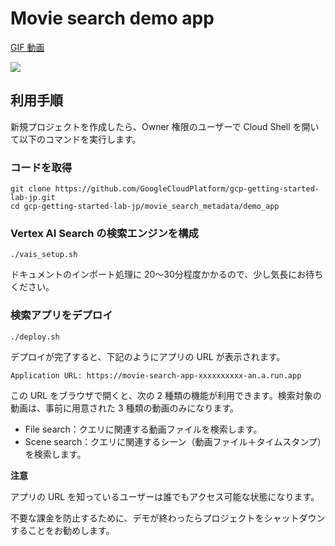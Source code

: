 # Movie search demo app

[GIF 動画](https://github.com/GoogleCloudPlatform/gcp-getting-started-lab-jp/blob/master/movie_search_metadata/demo_app/docs/images/movie_search_demo.gif)

![](https://github.com/GoogleCloudPlatform/gcp-getting-started-lab-jp/blob/master/movie_search_metadata/demo_app/docs/images/movie_search_demo.gif)

## 利用手順

新規プロジェクトを作成したら、Owner 権限のユーザーで Cloud Shell を開いて以下のコマンドを実行します。

### コードを取得

```
git clone https://github.com/GoogleCloudPlatform/gcp-getting-started-lab-jp.git
cd gcp-getting-started-lab-jp/movie_search_metadata/demo_app
```

### Vertex AI Search の検索エンジンを構成

```
./vais_setup.sh
```

ドキュメントのインポート処理に 20〜30分程度かかるので、少し気長にお待ちください。

### 検索アプリをデプロイ

```
./deploy.sh
```

デプロイが完了すると、下記のようにアプリの URL が表示されます。

```
Application URL: https://movie-search-app-xxxxxxxxxx-an.a.run.app
```

この URL をブラウザで開くと、次の 2 種類の機能が利用できます。検索対象の動画は、事前に用意された 3 種類の動画のみになります。

- File search：クエリに関連する動画ファイルを検索します。
- Scene search：クエリに関連するシーン（動画ファイル＋タイムスタンプ）を検索します。


**注意**

アプリの URL を知っているユーザーは誰でもアクセス可能な状態になります。

不要な課金を防止するために、デモが終わったらプロジェクトをシャットダウンすることをお勧めします。
